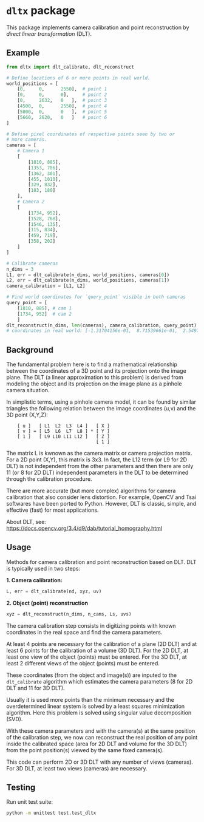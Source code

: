 # `dltx` package

This package implements camera calibration and point reconstruction by *direct linear
transformation* (DLT).

## Example

```python
from dltx import dlt_calibrate, dlt_reconstruct

# Define locations of 6 or more points in real world.
world_positions = [
    [0,     0,      2550],  # point 1
    [0,     0,      0],     # point 2
    [0,     2632,   0   ],  # point 3
    [4500,  0,      2550],  # point 4
    [5000,  0,      0   ],  # point 5
    [5660,  2620,   0   ]   # point 6
]

# Define pixel coordinates of respective points seen by two or 
# more cameras.
cameras = [
    # Camera 1
    [
        [1810, 885],
        [1353, 786],
        [1362, 301],
        [455, 1010],
        [329, 832],
        [183, 180]
    ],
    # Camera 2
    [
        [1734, 952],
        [1528, 768],
        [1546, 135],
        [115, 834],
        [459, 719],
        [358, 202]
    ]
]

# Calibrate cameras
n_dims = 3
L1, err = dlt_calibrate(n_dims, world_positions, cameras[0])
L2, err = dlt_calibrate(n_dims, world_positions, cameras[1])
camera_calibration = [L1, L2]

# Find world coordinates for `query_point` visible in both cameras
query_point = [
    [1810, 885], # cam 1
    [1734, 952]  # cam 2
    ]
dlt_reconstruct(n_dims, len(cameras), camera_calibration, query_point)
# coordinates in real world: [-1.31704156e-01,  8.71539661e-01,  2.54975288e+03]
```

## Background

The fundamental problem here is to find a mathematical relationship between the
coordinates of a 3D point and its projection onto the image plane. The DLT
(a linear approximation to this problem) is derived from modeling the object
and its projection on the image plane as a pinhole camera situation.

In simplistic terms, using a pinhole camera model, it can be found by similar
triangles the following relation between the image coordinates (u,v) and the 3D
point (X,Y,Z):

```text
    [ u ]   [ L1  L2  L3  L4 ]   [ X ]
    [ v ] = [ L5  L6  L7  L8 ] * [ Y ]
    [ 1 ]   [ L9 L10 L11 L12 ]   [ Z ]
                                 [ 1 ]
```

The matrix L is kwnown as the camera matrix or camera projection matrix. For a
2D point (X,Y), this matrix is 3x3. In fact, the L12 term (or L9 for 2D DLT)
is not independent from the other parameters and then there are only 11
(or 8 for 2D DLT) independent parameters in the DLT to be determined through
the calibration procedure.

There are more accurate (but more complex) algorithms for camera calibration
that also consider lens distortion. For example, OpenCV and Tsai softwares have
been ported to Python. However, DLT is classic, simple, and effective (fast)
for most applications.

About DLT, see: https://docs.opencv.org/3.4/d9/dab/tutorial_homography.html

## Usage

Methods for camera calibration and point reconstruction based on DLT.
DLT is typically used in two steps:

**1. Camera calibration:**

```python
L, err = dlt_calibrate(nd, xyz, uv)
```

**2. Object (point) reconstruction**

```python
xyz = dlt_reconstruct(n_dims, n_cams, Ls, uvs)
```

The camera calibration step consists in digitizing points with known
coordinates in the real space and find the camera parameters.

At least 4 points are necessary for the calibration of a plane (2D DLT)
and at least 6 points for the calibration of a volume (3D DLT). For the 2D DLT,
at least one view of the object (points) must be entered. For the 3D DLT, at
least 2 different views of the object (points) must be entered.

These coordinates (from the object and image(s)) are inputed to the
`dlt_calibrate` algorithm which estimates the camera parameters (8 for 2D DLT
and 11 for 3D DLT).

Usually it is used more points than the minimum necessary and the
overdetermined linear system is solved by a least squares minimization
algorithm. Here this problem is solved using singular value
decomposition (SVD).

With these camera parameters and with the camera(s) at the same position
of the calibration step, we now can reconstruct the real position of any
point inside the calibrated space (area for 2D DLT and volume for the
3D DLT) from the point position(s) viewed by the same fixed camera(s).

This code can perform 2D or 3D DLT with any number of views (cameras).
For 3D DLT, at least two views (cameras) are necessary.

## Testing

Run unit test suite:

```sh
python -m unittest test.test_dltx
```
